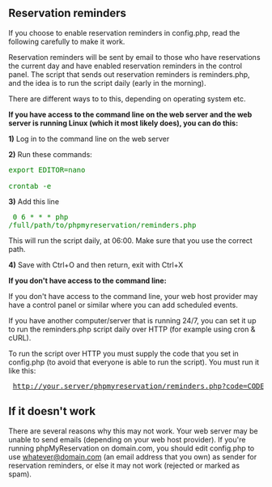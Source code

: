 ## Reservation reminders ##

If you choose to enable reservation reminders in config.php, read the following carefully to make it work.

Reservation reminders will be sent by email to those who have reservations the current day and have enabled reservation reminders in the control panel. The script that sends out reservation reminders is reminders.php, and the idea is to run the script daily (early in the morning).

There are different ways to to this, depending on operating system etc.

**If you have access to the command line on the web server and the web server is running Linux (which it most likely does), you can do this:**

**1)** Log in to the command line on the web server

**2)** Run these commands:

<font color='green'>
<pre>
export EDITOR=nano<br>
crontab -e</pre>
</font>

**3)** Add this line

<font color='green'><pre> 0 6 * * * php /full/path/to/phpmyreservation/reminders.php</pre></font>

This will run the script daily, at 06:00. Make sure that you use the correct path.

**4)** Save with Ctrl+O and then return, exit with Ctrl+X

**If you don't have access to the command line:**

If you don't have access to the command line, your web host provider may have a control panel or similar where you can add scheduled events.

If you have another computer/server that is running 24/7, you can set it up to run the reminders.php script daily over HTTP (for example using cron & cURL).

To run the script over HTTP you must supply the code that you set in config.php (to avoid that everyone is able to run the script). You must run it like this:

<font color='green'><pre> http://your.server/phpmyreservation/reminders.php?code=CODE</pre></font>

## If it doesn't work ##

There are several reasons why this may not work. Your web server may be unable to send emails (depending on your web host provider). If you're running phpMyReservation on domain.com, you should edit config.php to use whatever@domain.com (an email address that you own) as sender for reservation reminders, or else it may not work (rejected or marked as spam).
